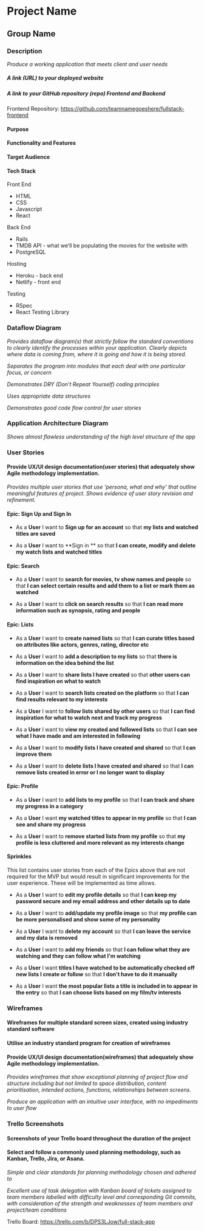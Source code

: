 # Project Name

## Group Name

### Description

*Produce a working application that meets client and user needs*

##### A link (URL) to your deployed website

##### A link to your GitHub repository (repo) Frontend and Backend

Frontend Repository: https://github.com/teamnamegoeshere/fullstack-frontend

#### Purpose
#### Functionality and Features
#### Target Audience
#### Tech Stack

Front End
* HTML
* CSS
* Javascript
* React

Back End
* Rails
* TMDB API - what we’ll be populating the movies for the website with
* PostgreSQL

Hosting
* Heroku -  back end
* Netlify - front end

Testing
* RSpec
* React Testing Library


### Dataflow Diagram
*Provides dataflow diagram(s) that strictly follow the standard conventions to clearly identify the processes within your application. Clearly depicts where data is coming from, where it is going and how it is being stored.*

*Separates the program into modules that each deal with one particular focus, or concern*

*Demonstrates DRY (Don’t Repeat Yourself) coding principles*

*Uses appropriate data structures*

*Demonstrates good code flow control for user stories*

### Application Architecture Diagram

*Shows almost flawless understanding of the high level structure of the app*

### User Stories

#### Provide UX/UI design documentation(user stories) that adequately show Agile methodology implementation.

*Provides multiple user stories that use ‘persona, what and why’ that outline  meaningful features of project. Shows evidence of user story revision  and refinement.*

#### Epic: Sign Up and Sign In
- As a **User** I want to **Sign up for an account** so that **my lists and watched titles are saved**

- As a **User** I want to **Sign in ** so that **I can create, modify and delete my watch lists and watched titles**


#### Epic: Search

- As a **User** I want to **search for movies, tv show names and people** so that **I can select certain results and add them to a list or mark them as watched**

- As a **User** I want to **click on search results** so that **I can read more information such as synopsis, rating and people**

#### Epic: Lists

- As a **User** I want to **create named lists** so that **I can curate titles based on attributes like actors, genres, rating, director etc**

- As a **User** I want to **add a description to my lists** so that **there is information on the idea behind the list**

- As a **User** I want to **share lists I have created** so that **other users can find inspiration on what to watch**

- As a **User** I want to **search lists created on the platform** so that **I can find results relevant to my interests**

- As a **User** I want to **follow lists shared by other users** so that **I can find inspiration for what to watch next and track my progress**

- As a **User** I want to **view my created and followed lists** so that **I can see what I have made and am interested in following**

- As a **User** I want to **modify lists I have created and shared** so that **I can improve them**

- As a **User** I want to **delete lists I have created and shared** so that **I can remove lists created in error or I no longer want to display**

#### Epic: Profile

- As a **User** I want to **add lists to my profile** so that **I can track and share my progress in a category**

- As a **User** I want **my watched titles to appear in my profile** so that **I can see and share my progress**

- As a **User** I want to **remove started lists from my profile** so that **my profile is less cluttered and more relevant as my interests change**

#### Sprinkles

This list contains user stories from each of the Epics above that are not required for the MVP but would result in significant improvements for the user experience. These will be implemented as time allows.

- As a **User** I want to **edit my profile details** so that **I can keep my password secure and my email address and other details up to date**

- As a **User** I want to **add/update my profile image** so that **my profile can be more personalised and show some of my personality**

- As a **User** I want to **delete my account** so that **I can leave the service and my data is removed**

- As a **User** I want to **add my friends** so that **I can follow what they are watching and they can follow what I'm watching**

- As a **User** I want **titles I have watched to be automatically checked off new lists I create or follow** so that **I don't have to do it manually**

- As a **User** I want **the most popular lists a title is included in to appear in the entry** so that **I can choose lists based on my film/tv interests**

### Wireframes

#### Wireframes for multiple standard screen sizes, created using industry standard software

#### Utilise an industry standard program for creation of wireframes

#### Provide UX/UI design documentation(wireframes) that adequately show Agile methodology implementation.

*Provides wireframes that show exceptional planning of project flow and structure including but not limited to space distribution, content  prioritisation, intended actions, functions, relationships between  screens.*

*Produce an application with an intuitive user interface, with no impediments to user flow*

### Trello Screenshots
#### Screenshots of your Trello board throughout the duration of the project

#### Select and follow a commonly used planning methodology, such as Kanban, Trello, Jira, or Asana.

*Simple and clear standards for planning methodology chosen and adhered to*

*Excellent use of task delegation with Kanban board of tickets assigned to team  members labelled with difficulty level and corresponding Git commits, with consideration of the strength and weaknesses of team members and project/team conditions*

Trello Board: https://trello.com/b/DPS3LJow/full-stack-app

